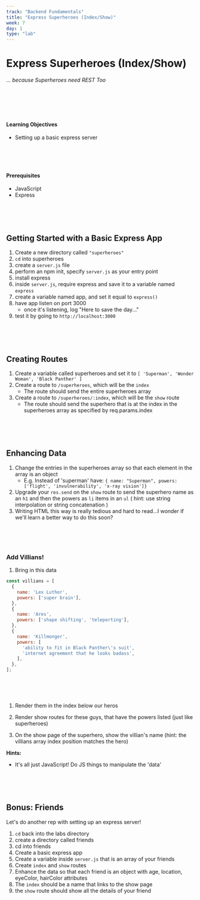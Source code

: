 ```yaml
---
track: "Backend Fundamentals"
title: "Express Superheroes (Index/Show)"
week: 7
day: 1
type: "lab"
---
```


# Express Superheroes (Index/Show)

_... because Superheroes need REST Too_

<br>
<br>
<br>
<br>

#### Learning Objectives

- Setting up a basic express server

<br>
<br>
<br>

#### Prerequisites

- JavaScript
- Express

<br>
<br>
<br>

## Getting Started with a Basic Express App

1. Create a new directory called `"superheroes"`
1. `cd` into superheroes
1. create a `server.js` file
1. perform an npm init, specify `server.js` as your entry point
1. install express
1. inside `server.js`, require express and save it to a variable named `express`
1. create a variable named app, and set it equal to `express()`
1. have app listen on port 3000
   - once it's listening, log "Here to save the day..."
1. test it by going to `http://localhost:3000`

<br>
<br>
<br>

## Creating Routes

1. Create a variable called superheroes and set it to `[ 'Superman', 'Wonder Woman', 'Black Panther' ]`
1. Create a route to `/superheroes`, which will be the `index`
   - The route should send the entire superheroes array
1. Create a route to `/superheroes/:index`, which will be the `show` route
   - The route should send the superhero that is at the index in the superheroes array as specified by req.params.index

<br>
<br>
<br>

## Enhancing Data

1. Change the entries in the superheroes array so that each element in the array is an object
   - E.g. Instead of 'superman' have: `{ name: "Superman", powers: ['flight', 'invulnerability', 'x-ray vision']}`
1. Upgrade your `res.send` on the `show` route to send the superhero name as an `h1` and then the powers as `li` items in an `ul` ( hint: use string interpolation or string concatenation )
1. Writing HTML this way is really tedious and hard to read...I wonder if we'll learn a better way to do this soon?

<br>
<br>
<br>

### Add Villians!

1. Bring in this data

```js
const villians = [
  {
    name: 'Lex Luthor',
    powers: ['super brain'],
  },
  {
    name: 'Ares',
    powers: ['shape shifting', 'teleporting'],
  },
  {
    name: 'Killmonger',
    powers: [
      'ability to fit in Black Panther\'s suit',
      'internet agreement that he looks badass',
    ],
  },
];
```


<br>
<br>
<br>

1. Render them in the index below our heros
1. Render show routes for these guys, that have the powers listed (just like superheroes)

1. On the show page of the superhero, show the villian's name (hint: the villians array index position matches the hero)

**Hints:**

- It's all just JavaScript! Do JS things to manipulate the 'data'

<br>
<br>
<br>

## Bonus: Friends

Let's do another rep with setting up an express server!

1. `cd` back into the labs directory
1. create a directory called friends
1. cd into friends
1. Create a basic express app
1. Create a variable inside `server.js` that is an array of your friends
1. Create `index` and `show` routes
1. Enhance the data so that each friend is an object with age, location, eyeColor, hairColor attributes
1. The `index` should be a name that links to the show page
1. the `show` route should show all the details of your friend

<br>
<br>
<br>
